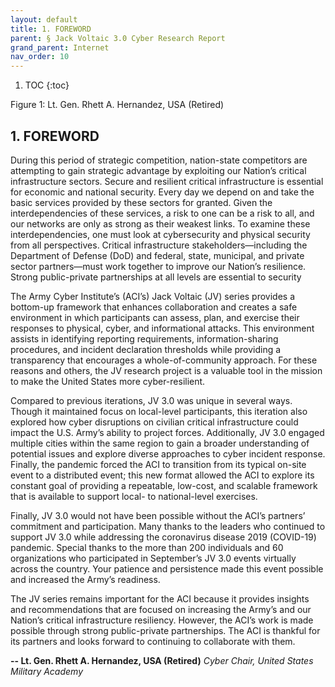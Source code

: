 ```yaml
---
layout: default
title: 1. FOREWORD
parent: § Jack Voltaic 3.0 Cyber Research Report 
grand_parent: Internet
nav_order: 10 
---
```

<style>
.dont-break-out {
  /* These are technically the same, but use both */
  overflow-wrap: break-word;
  word-wrap: break-word;

  -ms-word-break: break-all;
  /* This is the dangerous one in WebKit, as it breaks things wherever */
  word-break: break-all;
  /* Instead use this non-standard one: */
  word-break: break-word;
}
</style>

1. TOC
{:toc}

Figure 1: Lt. Gen. Rhett A. Hernandez, USA (Retired)

## 1. FOREWORD
During this period of strategic competition, nation-state competitors are attempting to gain strategic advantage by exploiting our Nation’s critical infrastructure sectors. Secure and resilient critical infrastructure is essential for economic and national security. Every day we depend on and take the basic services provided by these sectors for granted. Given the interdependencies of these services, a risk to one can be a risk to all, and our networks are only as strong as their weakest links. To examine these interdependencies, one must look at cybersecurity and physical security from all perspectives. Critical infrastructure stakeholders—including the Department of Defense (DoD) and federal, state, municipal, and private sector partners—must work together to improve our Nation’s resilience. Strong public-private partnerships at all levels are essential to security

The Army Cyber Institute’s (ACI’s) Jack Voltaic (JV) series provides a bottom-up framework that enhances collaboration and creates a safe environment in which participants can assess, plan, and exercise their responses to physical, cyber, and informational attacks. This environment assists in identifying reporting requirements, information-sharing procedures, and incident declaration thresholds while providing a transparency that encourages a whole-of-community approach. For these reasons and others, the JV research project is a valuable tool in the mission to make the United States more cyber-resilient.

Compared to previous iterations, JV 3.0 was unique in several ways. Though it maintained focus on local-level participants, this iteration also explored how cyber disruptions on civilian critical infrastructure could impact the U.S. Army’s ability to project forces. Additionally, JV 3.0 engaged multiple cities within the same region to gain a broader understanding of potential issues and explore diverse approaches to cyber incident response. Finally, the pandemic forced the ACI to transition from its typical on-site event to a distributed event; this new format allowed the ACI to explore its constant goal of providing a repeatable, low-cost, and scalable framework that is available to support local- to national-level exercises.

Finally, JV 3.0 would not have been possible without the ACI’s partners’ commitment and participation. Many thanks to the leaders who continued to support JV 3.0 while addressing the coronavirus disease 2019 (COVID-19) pandemic. Special thanks to the more than 200 individuals and 60 organizations who participated in September’s JV 3.0 events virtually across the country. Your patience and persistence made this event possible and increased the Army’s readiness.

The JV series remains important for the ACI because it provides insights and recommendations that are focused on increasing the Army’s and our Nation’s critical infrastructure resiliency. However, the ACI’s work is made possible through strong public-private partnerships. The ACI is thankful for its partners and looks forward to continuing to collaborate with them.

**-- Lt. Gen. Rhett A. Hernandez, USA (Retired)**
*Cyber Chair, United States Military Academy*

</div>
